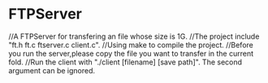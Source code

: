 # FTPServer
//A FTPServer for transfering an file whose size is 1G.
//The project include "ft.h ft.c ftserver.c client.c".
//Using make to compile the project.
//Before you run the server,please copy the file you want to transfer in the current fold.
//Run the client with "./client [filename] [save path]". The second argument can be ignored.
